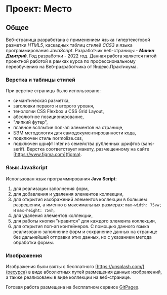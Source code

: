 # Проект: Место

## Общее

Веб-страница разработана с применением языка гипертекстовой разметки *HTML5*, каскадных таблиц
стилей *CCS3* и языка программирования *JavaScript*. Разработчик веб-страницы - ***Минин Дмитрий***. Год разработки - 2022 год. Данная работа является пятой проектной работой в рамках курса по профессиональному переобучению на Веб-разработчика от Яндекс.Практикума.

### Верстка и таблицы стилей

При верстке страницы было использовано: 
* симантическая разметка, 
* заголовки первого и второго уровня,
* тенологии CSS Flexbox и CSS Grid Layout,
* абсолютное позиционирование,
* "липкий футер",
* плавное всплытие поп-ап элементов на странице,
* БЭМ методология для самодокументированности кода,
* подключен стиль normolize.css,
* подключен шрифт Inter из семейства рубленных шрифтов (sans-serif).
Верстка соответствует макету, размещенному на сайте [https://www.figma.com](figma).

### Язык JavaScript

Использован язык программирования **Java Script**:
1. для реализации заполнения форм,
2. для добавления и удаления элементов коллекции,
3. для открытия изображений элементов коллекции в большем разрешении, а именно в максимальных размерах: `max-width: 75vw;`  и `max-height: 75vh`,
4. для удаления элементов коллекции,
5. для работы кнопки "нравится" для каждого элемента коллекции,
6. для открытия поп-ап контейнеров.
С помощью данного языка реализовано заполнение форм и сохранение данных на странице без дальнейшей отправки этих данных, но с указанием метода обработки формы. 

### Изображения

Изображения были взяты с бесплатного [https://unsplash.com/](ресурса) в виде абсолютных путей размещения данных изображений, а также реализованы в виде коллекции на веб-странице.

Готовая работа размещена на бесплатном сервисе [GitPages](https://minindmitriy.github.io/mesto/).